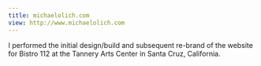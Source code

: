 ```yaml
---
title: michaelolich.com
view: http://www.michaelolich.com
---
```


I performed the initial design/build and subsequent re-brand of the website for Bistro 112 at the Tannery Arts Center in Santa Cruz, California. 